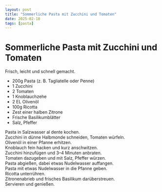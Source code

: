 ```yaml
---
layout: post
title: "Sommerliche Pasta mit Zucchini und Tomaten"
date: 2025-02-18
tags: [pasta]
---
```

# Sommerliche Pasta mit Zucchini und Tomaten
Frisch, leicht und schnell gemacht.

- 200g Pasta (z. B. Tagliatelle oder Penne)
- 1 Zucchini
- 2 Tomaten
- 1 Knoblauchzehe
- 2 EL Olivenöl
- 100g Ricotta
- Zest einer halben Zitrone
- Frische Basilikumblätter
- Salz, Pfeffer  

Pasta in Salzwasser al dente kochen.  
Zucchini in dünne Halbmonde schneiden, Tomaten würfeln.  
Olivenöl in einer Pfanne erhitzen.  
Knoblauch fein hacken und kurz anschwitzen.  
Zucchini hinzufügen und 3–4 Minuten anbraten.  
Tomaten dazugeben und mit Salz, Pfeffer würzen.  
Pasta abgießen, dabei etwas Nudelwasser auffangen.  
Pasta mit etwas Nudelwasser in die Pfanne geben.  
Ricotta unterrühren.  
Zitronenabrieb und frisches Basilikum darüberstreuen.  
Servieren und genießen.  
